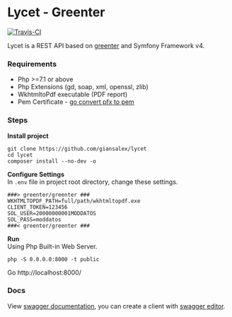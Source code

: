 # Lycet - Greenter
[![Travis-CI](https://img.shields.io/travis/giansalex/lycet.svg?branch=master&style=flat-square)](https://travis-ci.org/giansalex/lycet)

Lycet is a REST API based on [greenter](https://github.com/giansalex/greenter) and Symfony Framework v4.

### Requirements
- Php >=7.1 or above
- Php Extensions (gd, soap, xml, openssl, zlib)
- WkhtmltoPdf executable (PDF report)
- Pem Certificate - [go convert pfx to pem](https://github.com/giansalex/xmldsig/blob/master/CONVERT.md)

### Steps

**Install project**
```
git clone https://github.com/giansalex/lycet
cd lycet
composer install --no-dev -o
```

**Configure Settings**   
In `.env`  file in project root directory, change these settings.
```
###> greenter/greenter ###
WKHTMLTOPDF_PATH=full/path/wkhtmltopdf.exe
CLIENT_TOKEN=123456
SOL_USER=20000000001MODDATOS
SOL_PASS=moddatos
###< greenter/greenter ###
```

**Run**    
Using Php Built-in Web Server.
```
php -S 0.0.0.0:8000 -t public
```
Go http://localhost:8000/

### Docs
View [swagger documentation](http://petstore.swagger.io/?url=https://raw.githubusercontent.com/giansalex/lycet/master/public/swagger.yaml), you can create a client with [swagger editor](http://editor.swagger.io/?url=https://raw.githubusercontent.com/giansalex/lycet/master/public/swagger.yaml).

